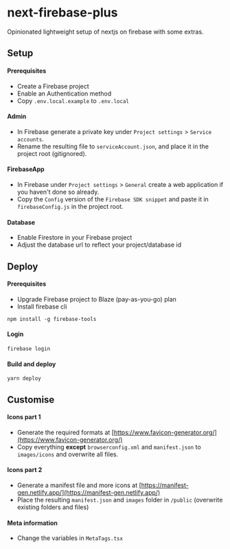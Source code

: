 # next-firebase-plus
Opinionated lightweight setup of nextjs on firebase with some extras.

## Setup

#### Prerequisites


- Create a Firebase project
- Enable an Authentication method
- Copy `.env.local.example` to `.env.local`

#### Admin

- In Firebase generate a private key under `Project settings` > `Service accounts`. 
- Rename the resulting file to `serviceAccount.json`, and place it in the project root (gitignored).

#### FirebaseApp

- In Firebase under `Project settings` > `General` create a web application if you haven't done so already.
- Copy the `Config` version of the `Firebase SDK snippet` and paste it in `firebaseConfig.js` in the project root.

#### Database

- Enable Firestore in your Firebase project
- Adjust the database url to reflect your project/database id

## Deploy

#### Prerequisites

- Upgrade Firebase project to Blaze (pay-as-you-go) plan
- Install firebase cli

```
npm install -g firebase-tools
```

#### Login

```
firebase login
```

#### Build and deploy

```
yarn deploy
```

## Customise

#### Icons part 1

- Generate the required formats at [https://www.favicon-generator.org/](https://www.favicon-generator.org/)
- Copy everything **except** `browserconfig.xml` and `manifest.json` to `images/icons` and overwrite all files.

#### Icons part 2

- Generate a manifest file and more icons at [https://manifest-gen.netlify.app/](https://manifest-gen.netlify.app/)
- Place the resulting `manifest.json` and `images` folder in `/public` (overwrite existing folders and files)

#### Meta information

- Change the variables in `MetaTags.tsx`
